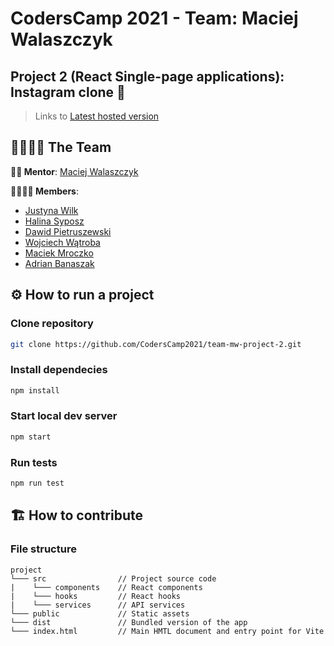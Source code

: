 # CodersCamp 2021 - Team: Maciej Walaszczyk

## Project 2 (React Single-page applications): Instagram clone 📸

> Links to [Latest hosted version](https://coderscamp2021.github.io/team-mw-project-2)

## 🙋‍♀️🙋‍♂️ The Team

**👨‍🏫 Mentor**: [Maciej Walaszczyk](https://github.com/walaszczykm)

**👩‍💻👨‍💻 Members**:

- [Justyna Wilk](https://github.com/jmmwilk)
- [Halina Syposz](https://github.com/LilBr21)
- [Dawid Pietruszewski](https://github.com/Davcode1234)
- [Wojciech Wątroba](https://github.com/AdalbertusLiver)
- [Maciek Mroczko](https://github.com/Utmetu)
- [Adrian Banaszak](https://github.com/xadrian11)

## ⚙️ How to run a project

### Clone repository

```sh
git clone https://github.com/CodersCamp2021/team-mw-project-2.git
```

### Install dependecies

```sh
npm install
```

### Start local dev server

```sh
npm start
```

### Run tests

```sh
npm run test
```

## 🏗 How to contribute

### File structure

```
project
└─── src                // Project source code
|    └─── components    // React components
|    └─── hooks         // React hooks
|    └─── services      // API services
└─── public             // Static assets
└─── dist               // Bundled version of the app
└─── index.html         // Main HMTL document and entry point for Vite
```


